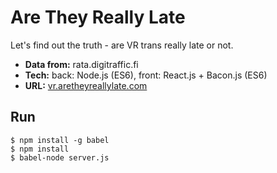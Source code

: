 Are They Really Late
=====================

Let's find out the truth - are VR trans really late or not.

* __Data from:__ rata.digitraffic.fi
* __Tech:__ back: Node.js (ES6), front: React.js + Bacon.js (ES6)
* __URL:__ [vr.aretheyreallylate.com](http://vr.aretheyreallylate.com/)

Run
-----

	$ npm install -g babel
	$ npm install
	$ babel-node server.js


